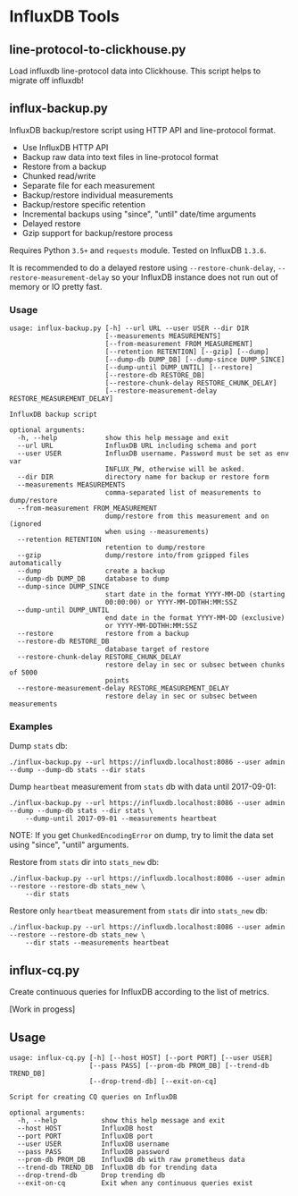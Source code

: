 # InfluxDB Tools

## line-protocol-to-clickhouse.py

Load influxdb line-protocol data into Clickhouse. This script helps to migrate off influxdb!

## influx-backup.py

InfluxDB backup/restore script using HTTP API and line-protocol format.

* Use InfluxDB HTTP API
* Backup raw data into text files in line-protocol format
* Restore from a backup
* Chunked read/write
* Separate file for each measurement
* Backup/restore individual measurements
* Backup/restore specific retention
* Incremental backups using "since", "until" date/time arguments
* Delayed restore
* Gzip support for backup/restore process

Requires Python `3.5+` and `requests` module. Tested on InfluxDB `1.3.6`.

It is recommended to do a delayed restore using `--restore-chunk-delay`, `--restore-measurement-delay`
so your InfluxDB instance does not run out of memory or IO pretty fast.

### Usage
```
usage: influx-backup.py [-h] --url URL --user USER --dir DIR
                        [--measurements MEASUREMENTS]
                        [--from-measurement FROM_MEASUREMENT]
                        [--retention RETENTION] [--gzip] [--dump]
                        [--dump-db DUMP_DB] [--dump-since DUMP_SINCE]
                        [--dump-until DUMP_UNTIL] [--restore]
                        [--restore-db RESTORE_DB]
                        [--restore-chunk-delay RESTORE_CHUNK_DELAY]
                        [--restore-measurement-delay RESTORE_MEASUREMENT_DELAY]

InfluxDB backup script

optional arguments:
  -h, --help            show this help message and exit
  --url URL             InfluxDB URL including schema and port
  --user USER           InfluxDB username. Password must be set as env var
                        INFLUX_PW, otherwise will be asked.
  --dir DIR             directory name for backup or restore form
  --measurements MEASUREMENTS
                        comma-separated list of measurements to dump/restore
  --from-measurement FROM_MEASUREMENT
                        dump/restore from this measurement and on (ignored
                        when using --measurements)
  --retention RETENTION
                        retention to dump/restore
  --gzip                dump/restore into/from gzipped files automatically
  --dump                create a backup
  --dump-db DUMP_DB     database to dump
  --dump-since DUMP_SINCE
                        start date in the format YYYY-MM-DD (starting
                        00:00:00) or YYYY-MM-DDTHH:MM:SSZ
  --dump-until DUMP_UNTIL
                        end date in the format YYYY-MM-DD (exclusive)
                        or YYYY-MM-DDTHH:MM:SSZ
  --restore             restore from a backup
  --restore-db RESTORE_DB
                        database target of restore
  --restore-chunk-delay RESTORE_CHUNK_DELAY
                        restore delay in sec or subsec between chunks of 5000
                        points
  --restore-measurement-delay RESTORE_MEASUREMENT_DELAY
                        restore delay in sec or subsec between measurements
```

### Examples

Dump `stats` db:
```
./influx-backup.py --url https://influxdb.localhost:8086 --user admin --dump --dump-db stats --dir stats
```
Dump `heartbeat` measurement from `stats` db with data until 2017-09-01:
```
./influx-backup.py --url https://influxdb.localhost:8086 --user admin --dump --dump-db stats --dir stats \
    --dump-until 2017-09-01 --measurements heartbeat
```
NOTE: If you get `ChunkedEncodingError` on dump, try to limit the data set using "since", "until" arguments.

Restore from `stats` dir into `stats_new` db:
```
./influx-backup.py --url https://influxdb.localhost:8086 --user admin --restore --restore-db stats_new \
    --dir stats
```
Restore only `heartbeat` measurement from `stats` dir into `stats_new` db:
```
./influx-backup.py --url https://influxdb.localhost:8086 --user admin --restore --restore-db stats_new \
    --dir stats --measurements heartbeat
```

## influx-cq.py

Create continuous queries for InfluxDB according to the list of metrics.

[Work in progess]

## Usage
```
usage: influx-cq.py [-h] [--host HOST] [--port PORT] [--user USER]
                    [--pass PASS] [--prom-db PROM_DB] [--trend-db TREND_DB]
                    [--drop-trend-db] [--exit-on-cq]

Script for creating CQ queries on InfluxDB

optional arguments:
  -h, --help           show this help message and exit
  --host HOST          InfluxDB host
  --port PORT          InfluxDB port
  --user USER          InfluxDB username
  --pass PASS          InfluxDB password
  --prom-db PROM_DB    InfluxDB db with raw prometheus data
  --trend-db TREND_DB  InfluxDB db for trending data
  --drop-trend-db      Drop trending db
  --exit-on-cq         Exit when any continuous queries exist
```
